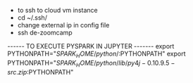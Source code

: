 - to ssh to cloud vm instance 
- cd ~/.ssh/
- change external ip in config file
- ssh de-zoomcamp


------ TO EXECUTE PYSPARK IN JUPYTER ------- 
export PYTHONPATH="${SPARK_HOME}/python/:$PYTHONPATH"
export PYTHONPATH="${SPARK_HOME}/python/lib/py4j-0.10.9.5-src.zip:$PYTHONPATH"


